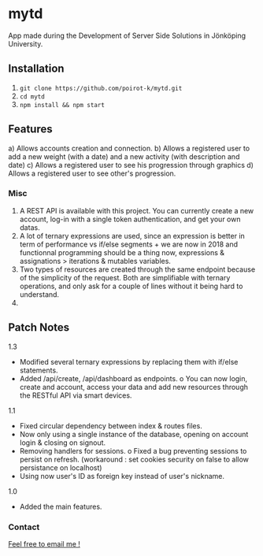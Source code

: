 # mytd
App made during the Development of Server Side Solutions in Jönköping University.

## Installation
1. ```git clone https://github.com/poirot-k/mytd.git```
2. ```cd mytd```
3. ```npm install && npm start```

## Features
a) Allows accounts creation and connection.
b) Allows a registered user to add a new weight (with a date) and a new activity (with description and date)
c) Allows a registered user to see his progression through graphics
d) Allows a registered user to see other's progression.

### Misc
1. A REST API is available with this project. You can currently create a new account, log-in with a single token authentication, and get your own datas.
2. A lot of ternary expressions are used, since an expression is better in term of performance vs if/else segments + we are now in 2018 and functionnal programming should be a thing now, expressions & assignations > iterations & mutables variables.
3. Two types of resources are created through the same endpoint because of the simplicity of the request. Both are simplifiable with ternary operations, and only ask for a couple of lines without it being hard to understand.
4. 
## Patch Notes

1.3
 - Modified several ternary expressions by replacing them with if/else statements.
 - Added /api/create, /api/dashboard as endpoints.
  o You can now login, create and account, access your data and add new resources through the RESTful API via smart devices.

1.1
 - Fixed circular dependency between index & routes files.
 - Now only using a single instance of the database, opening on account login & closing on signout.
 - Removing handlers for sessions.
  o Fixed a bug preventing sessions to persist on refresh. (workaround : set cookies security on false to allow persistance on localhost)
 - Using now user's ID as foreign key instead of user's nickname.

1.0
 - Added the main features.
 
 ### Contact
 [Feel free to email me !](mailto:kevin.poirot@epitech.eu)
